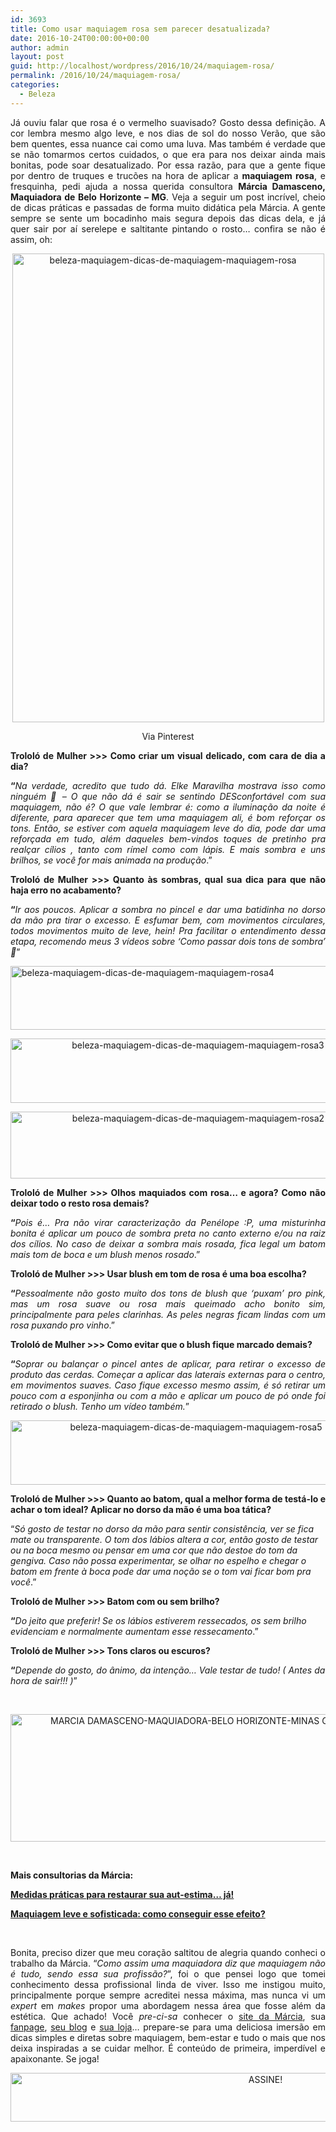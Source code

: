 ```yaml
---
id: 3693
title: Como usar maquiagem rosa sem parecer desatualizada?
date: 2016-10-24T00:00:00+00:00
author: admin
layout: post
guid: http://localhost/wordpress/2016/10/24/maquiagem-rosa/
permalink: /2016/10/24/maquiagem-rosa/
categories:
  - Beleza
---
```

<p align="justify">
  Já ouviu falar que rosa é o vermelho suavisado? Gosto dessa definição. A cor lembra mesmo algo leve, e nos dias de sol do nosso Verão, que são bem quentes, essa nuance cai como uma luva. Mas também é verdade que se não tomarmos certos cuidados, o que era para nos deixar ainda mais bonitas, pode soar desatualizado. Por essa razão, para que a gente fique por dentro de truques e trucões na hora de aplicar a <strong>maquiagem rosa</strong>, e fresquinha, pedi ajuda a nossa querida consultora <strong>Márcia Damasceno, Maquiadora de Belo Horizonte – MG</strong>. Veja a seguir um post incrível, cheio de dicas práticas e passadas de forma muito didática pela Márcia. A gente sempre se sente um bocadinho mais segura depois das dicas dela, e já quer sair por aí serelepe e saltitante pintando o rosto… confira se não é assim, oh:
</p>

<p align="center">
  <img class="alignnone size-full wp-image-13170" src="http://www.trololodemulher.com.br/blog/wp-content/uploads/2016/10/BELEZA-MAQUIAGEM-DICAS-DE-MAQUIAGEM-MAQUIAGEM-ROSA.jpg" alt="beleza-maquiagem-dicas-de-maquiagem-maquiagem-rosa" width="499" height="750" />
</p>

<p align="center">
  Via Pinterest
</p>

<p align="justify">
  <strong>Trololó de Mulher >>> Como criar um visual delicado, com cara de dia a dia?</strong>
</p>

<p align="justify">
  <strong>“</strong><em>Na verdade, acredito que tudo dá. Elke Maravilha mostrava isso como ninguém 🙂 &#8211; O que não dá é sair se sentindo DESconfortável com sua maquiagem, não é? O que vale lembrar é: como a iluminação da noite é diferente, para aparecer que tem uma maquiagem ali, é bom reforçar os tons. Então, se estiver com aquela maquiagem leve do dia, pode dar uma reforçada em tudo, além daqueles bem-vindos toques de pretinho pra realçar cílios , tanto com rímel como com lápis. E mais sombra e uns brilhos, se você for mais animada na produção</em>.”
</p>

<p align="justify">
  <strong>Trololó de Mulher >>> Quanto às sombras, qual sua dica para que não haja erro no acabamento?</strong>
</p>

<p align="justify">
  <strong>“</strong><em>Ir aos poucos. Aplicar a sombra no pincel e dar uma batidinha no dorso da mão pra tirar o excesso. E esfumar bem, com movimentos circulares, todos movimentos muito de leve, hein! Pra facilitar o entendimento dessa etapa, recomendo meus 3 vídeos sobre &#8216;Como passar dois tons de sombra&#8217; 🙂</em>”
</p>

<p align="justify">
  <img class="size-full wp-image-13173 aligncenter" src="http://www.trololodemulher.com.br/blog/wp-content/uploads/2016/10/BELEZA-MAQUIAGEM-DICAS-DE-MAQUIAGEM-MAQUIAGEM-ROSA4.jpg" alt="beleza-maquiagem-dicas-de-maquiagem-maquiagem-rosa4" width="583" height="102" />
</p>

<p align="center">
</p>

<p style="text-align: center;" align="justify">
  <img class="size-full wp-image-13172 aligncenter" src="http://www.trololodemulher.com.br/blog/wp-content/uploads/2016/10/BELEZA-MAQUIAGEM-DICAS-DE-MAQUIAGEM-MAQUIAGEM-ROSA3.jpg" alt="beleza-maquiagem-dicas-de-maquiagem-maquiagem-rosa3" width="584" height="103" />
</p>

<p align="center">
</p>

<p style="text-align: center;" align="justify">
  <img class="size-full wp-image-13171 aligncenter" src="http://www.trololodemulher.com.br/blog/wp-content/uploads/2016/10/BELEZA-MAQUIAGEM-DICAS-DE-MAQUIAGEM-MAQUIAGEM-ROSA2.jpg" alt="beleza-maquiagem-dicas-de-maquiagem-maquiagem-rosa2" width="585" height="107" />
</p>

<p align="center">
</p>

<p align="justify">
  <strong>Trololó de Mulher >>> Olhos maquiados com rosa&#8230; e agora? Como não deixar todo o resto rosa demais?</strong>
</p>

<p align="justify">
  <strong>“</strong><em>Pois é&#8230; Pra não virar caracterização da Penélope :P, uma misturinha bonita é aplicar um pouco de sombra preta no canto externo e/ou na raiz dos cílios. No caso de deixar a sombra mais rosada, fica legal um batom mais tom de boca e um blush menos rosado</em>.”
</p>

<p align="justify">
  <strong>Trololó de Mulher >>> Usar blush em tom de rosa é uma boa escolha?</strong>
</p>

<p align="justify">
  <strong>“</strong><em>Pessoalmente não gosto muito dos tons de blush que &#8216;puxam&#8217; pro pink, mas um rosa suave ou rosa mais queimado acho bonito sim, principalmente para peles clarinhas. As peles negras ficam lindas com um rosa puxando pro vinho</em>.”
</p>

<p align="justify">
  <strong>Trololó de Mulher >>> Como evitar que o blush fique marcado demais?</strong>
</p>

<p align="justify">
  <strong>“</strong><em>Soprar ou balançar o pincel antes de aplicar, para retirar o excesso de produto das cerdas. Começar a aplicar das laterais externas para o centro, em movimentos suaves. Caso fique excesso mesmo assim, é só retirar um pouco com a esponjinha ou com a mão e aplicar um pouco de pó onde foi retirado o blush. Tenho um vídeo também.</em>”
</p>

<p style="text-align: center;" align="justify">
  <img class="size-full wp-image-13174 aligncenter" src="http://www.trololodemulher.com.br/blog/wp-content/uploads/2016/10/BELEZA-MAQUIAGEM-DICAS-DE-MAQUIAGEM-MAQUIAGEM-ROSA5.jpg" alt="beleza-maquiagem-dicas-de-maquiagem-maquiagem-rosa5" width="578" height="103" />
</p>

<p align="center">
</p>

<p align="justify">
  <strong>Trololó de Mulher >>> Quanto ao batom, qual a melhor forma de testá-lo e achar o tom ideal? Aplicar no dorso da mão é uma boa tática?</strong>
</p>

“_Só gosto de testar no dorso da mão para sentir consistência, ver se fica mate ou transparente. O tom dos lábios altera a cor, então gosto de testar ou na boca mesmo ou pensar em uma cor que não destoe do tom da gengiva. Caso não possa experimentar, se olhar no espelho e chegar o batom em frente à boca pode dar uma noção se o tom vai ficar bom pra você_.”

**Trololó de Mulher >>> Batom com ou sem brilho?**

**“**_Do jeito que preferir! Se os lábios estiverem ressecados, os sem brilho evidenciam e normalmente aumentam esse ressecamento_.”

**Trololó de Mulher >>> Tons claros ou escuros?**

**“**_Depende do gosto, do ânimo, da intenção&#8230; Vale testar de tudo! ( Antes da hora de sair!!! )_”

&nbsp;

<p align="center">
  <img class="alignnone size-full wp-image-11903" src="http://www.trololodemulher.com.br/blog/wp-content/uploads/2016/02/MARCIA-DAMASCENO-MAQUIADORA-BELO-HORIZONTE-MINAS-GERAIS-MAQUIAGEM-NAO-E-TUDO2.jpg" alt="MARCIA DAMASCENO-MAQUIADORA-BELO HORIZONTE-MINAS GERAIS-MAQUIAGEM NAO E TUDO[2]" width="800" height="204" />
</p>

&nbsp;

**Mais consultorias da Márcia:**

<a href="http://www.trololodemulher.com.br/2016/05/30/autoestima/" target="_blank"><strong>Medidas práticas para restaurar sua aut-estima… já!</strong></a>

<a href="http://www.trololodemulher.com.br/2016/02/15/maquiagem-leve-e-sofisticada/" target="_blank"><strong>Maquiagem leve e sofisticada: como conseguir esse efeito?</strong></a>

&nbsp;

<p align="justify">
  Bonita, preciso dizer que meu coração saltitou de alegria quando conheci o trabalho da Márcia. “<em>Como assim uma maquiadora diz que maquiagem não é tudo, sendo essa sua profissão?</em>”, foi o que pensei logo que tomei conhecimento dessa profissional linda de viver. Isso me instigou muito, principalmente porque sempre acreditei nessa máxima, mas nunca vi um <em>expert</em> em <em>makes</em> propor uma abordagem nessa área que fosse além da estética. Que achado! Você <em>pre-ci-sa</em> conhecer o <a href="http://www.marciadamasceno.com.br/" target="_blank">site da Márcia</a>, sua <a href="https://www.facebook.com/maquiagemnaoetudo/timeline" target="_blank">fanpage</a>, <a href="http://www.marciadamasceno.com.br/#blog" target="_blank">seu blog</a> e <a href="http://www.marciadamasceno.com.br/produtos-marcia-damasceno/" target="_blank">sua loja</a>… prepare-se para uma deliciosa imersão em dicas simples e diretas sobre maquiagem, bem-estar e tudo o mais que nos deixa inspiradas a se cuidar melhor. É conteúdo de primeira, imperdível e apaixonante. Se joga!
</p>

<p align="center">
  <a href="http://feedburner.google.com/fb/a/mailverify?uri=blogBichaFemea&loc=en_US" target="_blank"><img class="alignnone size-full wp-image-10439" src="http://www.trololodemulher.com.br/blog/wp-content/uploads/2014/09/ASSINE.png" alt="ASSINE!" width="800" height="78" /></a>
</p>

<p align="justify">